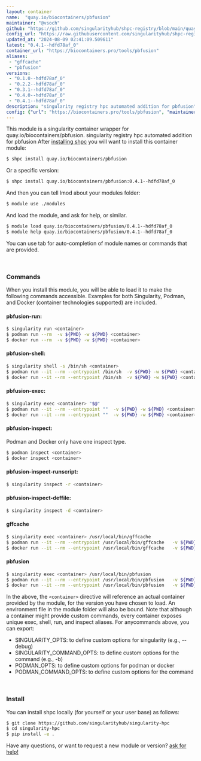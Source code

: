 ```yaml
---
layout: container
name:  "quay.io/biocontainers/pbfusion"
maintainer: "@vsoch"
github: "https://github.com/singularityhub/shpc-registry/blob/main/quay.io/biocontainers/pbfusion/container.yaml"
config_url: "https://raw.githubusercontent.com/singularityhub/shpc-registry/main/quay.io/biocontainers/pbfusion/container.yaml"
updated_at: "2024-08-09 02:41:09.509611"
latest: "0.4.1--hdfd78af_0"
container_url: "https://biocontainers.pro/tools/pbfusion"
aliases:
 - "gffcache"
 - "pbfusion"
versions:
 - "0.1.0--hdfd78af_0"
 - "0.2.2--hdfd78af_0"
 - "0.3.1--hdfd78af_0"
 - "0.4.0--hdfd78af_0"
 - "0.4.1--hdfd78af_0"
description: "singularity registry hpc automated addition for pbfusion"
config: {"url": "https://biocontainers.pro/tools/pbfusion", "maintainer": "@vsoch", "description": "singularity registry hpc automated addition for pbfusion", "latest": {"0.4.1--hdfd78af_0": "sha256:82709bf807b26cdcf9afa8ab40490f759264db1a90b8a145ed7928be4840dd17"}, "tags": {"0.1.0--hdfd78af_0": "sha256:3c1c3d83a9949a0bfbce7721f03dc9a0182cdc78679ec58c488d74bd994e4824", "0.2.2--hdfd78af_0": "sha256:aa8d3b936c9c6f1ed75853fd83af7d5e2d0fce4a742e275b82169a52065d567a", "0.3.1--hdfd78af_0": "sha256:c5e94d025224cdb8d0df0953c2ebe7b60987fe905c73e7fc3530b474bce4a147", "0.4.0--hdfd78af_0": "sha256:0c41532dedbd0e17b2acfef806be530d57a7db227e58b6d1deac41b25fc058b7", "0.4.1--hdfd78af_0": "sha256:82709bf807b26cdcf9afa8ab40490f759264db1a90b8a145ed7928be4840dd17"}, "docker": "quay.io/biocontainers/pbfusion", "aliases": {"gffcache": "/usr/local/bin/gffcache", "pbfusion": "/usr/local/bin/pbfusion"}}
---
```


This module is a singularity container wrapper for quay.io/biocontainers/pbfusion.
singularity registry hpc automated addition for pbfusion
After [installing shpc](#install) you will want to install this container module:


```bash
$ shpc install quay.io/biocontainers/pbfusion
```

Or a specific version:

```bash
$ shpc install quay.io/biocontainers/pbfusion:0.4.1--hdfd78af_0
```

And then you can tell lmod about your modules folder:

```bash
$ module use ./modules
```

And load the module, and ask for help, or similar.

```bash
$ module load quay.io/biocontainers/pbfusion/0.4.1--hdfd78af_0
$ module help quay.io/biocontainers/pbfusion/0.4.1--hdfd78af_0
```

You can use tab for auto-completion of module names or commands that are provided.

<br>

### Commands

When you install this module, you will be able to load it to make the following commands accessible.
Examples for both Singularity, Podman, and Docker (container technologies supported) are included.

#### pbfusion-run:

```bash
$ singularity run <container>
$ podman run --rm  -v ${PWD} -w ${PWD} <container>
$ docker run --rm  -v ${PWD} -w ${PWD} <container>
```

#### pbfusion-shell:

```bash
$ singularity shell -s /bin/sh <container>
$ podman run --it --rm --entrypoint /bin/sh  -v ${PWD} -w ${PWD} <container>
$ docker run --it --rm --entrypoint /bin/sh  -v ${PWD} -w ${PWD} <container>
```

#### pbfusion-exec:

```bash
$ singularity exec <container> "$@"
$ podman run --it --rm --entrypoint ""  -v ${PWD} -w ${PWD} <container> "$@"
$ docker run --it --rm --entrypoint ""  -v ${PWD} -w ${PWD} <container> "$@"
```

#### pbfusion-inspect:

Podman and Docker only have one inspect type.

```bash
$ podman inspect <container>
$ docker inspect <container>
```

#### pbfusion-inspect-runscript:

```bash
$ singularity inspect -r <container>
```

#### pbfusion-inspect-deffile:

```bash
$ singularity inspect -d <container>
```


#### gffcache

```bash
$ singularity exec <container> /usr/local/bin/gffcache
$ podman run --it --rm --entrypoint /usr/local/bin/gffcache   -v ${PWD} -w ${PWD} <container> -c " $@"
$ docker run --it --rm --entrypoint /usr/local/bin/gffcache   -v ${PWD} -w ${PWD} <container> -c " $@"
```


#### pbfusion

```bash
$ singularity exec <container> /usr/local/bin/pbfusion
$ podman run --it --rm --entrypoint /usr/local/bin/pbfusion   -v ${PWD} -w ${PWD} <container> -c " $@"
$ docker run --it --rm --entrypoint /usr/local/bin/pbfusion   -v ${PWD} -w ${PWD} <container> -c " $@"
```



In the above, the `<container>` directive will reference an actual container provided
by the module, for the version you have chosen to load. An environment file in the
module folder will also be bound. Note that although a container
might provide custom commands, every container exposes unique exec, shell, run, and
inspect aliases. For anycommands above, you can export:

 - SINGULARITY_OPTS: to define custom options for singularity (e.g., --debug)
 - SINGULARITY_COMMAND_OPTS: to define custom options for the command (e.g., -b)
 - PODMAN_OPTS: to define custom options for podman or docker
 - PODMAN_COMMAND_OPTS: to define custom options for the command

<br>

### Install

You can install shpc locally (for yourself or your user base) as follows:

```bash
$ git clone https://github.com/singularityhub/singularity-hpc
$ cd singularity-hpc
$ pip install -e .
```

Have any questions, or want to request a new module or version? [ask for help!](https://github.com/singularityhub/singularity-hpc/issues)